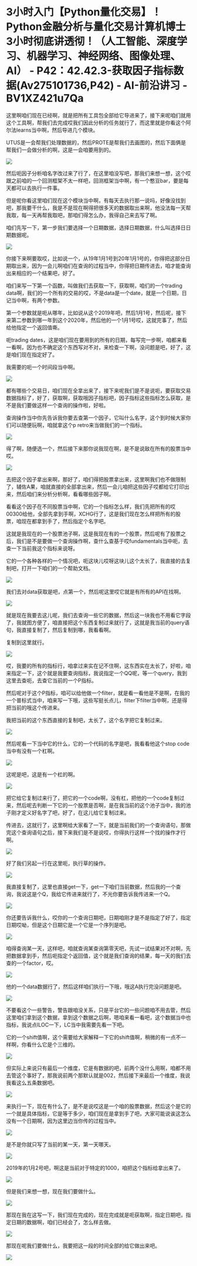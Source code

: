 # 3小时入门【Python量化交易】！Python金融分析与量化交易计算机博士3小时彻底讲透彻！（人工智能、深度学习、机器学习、神经网络、图像处理、AI） - P42：42.42.3-获取因子指标数据(Av275101736,P42) - AI-前沿讲习 - BV1XZ421u7Qa

这里啊咱们现在已经啊，就是把所有工具包全部给它导进来了，接下来呢咱们就用这个工具啊，帮我们去完成哎我们因此分析的任务就行了，而这里就是你看这个阿尔法learns当中啊，然后导进几个模块。

UTUS是一会帮我们处理数据的，然后PROTE是帮我们去画图的，然后下面俩是帮我们一会做分析的啊，这是一会咱要用到的。



![](img/dc555521ef3ce7b0b0cd71249b926700_1.png)

然后呃因子分析咱名字改过来了行了，在这里咱没写吧，那我们来想一想，这个哎跟之前咱的一个回测框架不太一样吧，回测框架当中啊，有一个憨豆bar，要是每天都可以去执行一件事。

但是呢你看这里咱们现在这个模块当中啊，有每天去执行那一说吗，好像没找到吧，那我要干什么，我是不是现在啊得把很多天的数据取出来啊，他没法每一天帮我取，每一天再帮我取吧，那咱们得怎么办，我得自己来去写了啊。

咱们先写一下，第一步我们要选择一个日期数据，选择日期数据，什么叫选择日日期数据呢。

![](img/dc555521ef3ce7b0b0cd71249b926700_3.png)

你接下来啊要取哎，比如说一个，从19年1月1号到20年1月1号的，你得把这部分日期取出来，因为一会儿啊咱们在查询的过程当中，你得把日期传进去，咱才能查询出来相应的一个结果吧，好了。

咱们来写一下第一个函数，叫做我们去获取一下，获取啊，咱们的一个trading data啊，我们的一个所有的交易的哎，不是data是一个date，就是一个日期，日记当中啊，有两个参数。

第一个参数就是呃从哪年，比如说从这个2019年吧，然后1月1号，然后呢，接下来第二参数到哪一年到这个2020年，然后他的一个1月1号哎，这就完事了，然后给他指定一个返回值嘶。

呃trading dates，这是咱们现在要用到的所有的日期，每写完一步啊，咱都来看一看啊，因为也不确定这个东西写对不对，来检查一下啊，没问题是吧，好了，这是咱们现在指定好了。

我需要的呃一个时间段当中啊。

![](img/dc555521ef3ce7b0b0cd71249b926700_5.png)

都有哪些个交易日，咱们现在全拿出来了，接下来呢我们是不是说呃，要获取交易数据指标了，好了，获取啊，获取哦因子指标吧，因子指标这些指标怎么获取，是不是我们要做这样一个查询的操作啦，好啦。

查询操作当中你先告诉我你要去查第一个因子，它叫什么名字，这个到时候大家你们可以随便玩啊，咱就拿这个p retro来当做我们的一个指标。



![](img/dc555521ef3ce7b0b0cd71249b926700_7.png)

得了啊，随便选一个，然后接下来那你说我现在啊，是不是说敌在所有的股票当中哎。

![](img/dc555521ef3ce7b0b0cd71249b926700_9.png)

去把这个因子拿出来啊，那好了，咱们得把股票拿出来，这里啊我们也不做限制了，辅佐A果，咱就直接的全部拿出来，然后一会儿咱把这些因子哎都给它打印出来，然后咱们来分析分析啊，看看哪些因子啊。

看看这个因子在不同股票当中啊，它的一个指标怎么样，我们先把所有的哎00300给他，全部先拿到手啊，XCHG行了，这是我们现在怎么样把所有的股票，咱现在都拿到手了，然后指定个名字吧。

这就是我现在的一个股票池子啊，这是我现在有的一个股票，然后呢有了股票之后，我们是不是要做一个查询操作啊，查什么查基于哎fundamentals当中呃，去查一下当前我这个指标来说呀。

它的一个各种各样的一个情况吧，呃这块儿哎呀这块儿这个太长了，我直接的去复制吧，打开一下咱们的一个帮助文档。



![](img/dc555521ef3ce7b0b0cd71249b926700_11.png)

我们去对data获取是吧，点第一个，然后呢这里哎它就是有所有的API在找啊。

![](img/dc555521ef3ce7b0b0cd71249b926700_13.png)

就是现在我要去这儿呢，我们去查询一些它的数据，然后这一块我也不用看它字段了，我就图方便了，咱直接把这个东西复制过来就行了，这就是我当前的query语句，我直接复制了，然后复制到哪，我看看啊。

复制到这里就行。

![](img/dc555521ef3ce7b0b0cd71249b926700_15.png)

哎，我要的所有的指标行，咱拿过来实在记不住啊，这东西实在太长了，好啦，咱来指定一下，这个就是我要查询指标，我说指定一个QQ呢，等一个query，我到这里去查呃，去查它当前的一个P指标。

然后呢对于这个P指标，咱可以给他做一个filter，就是看一看他是不是啊，在我的一个普标式当中，咱来写一下哦，这些写挺长点儿，filter下filter当中啊，还是得把当前的哦这个传进来。

我把当前的这个东西直接的复制吧，太长了，这个名字把它复制过来。

![](img/dc555521ef3ce7b0b0cd71249b926700_17.png)

然后呢看一下当中它的什么，它的一个代码的名字是吧，我看看他这个stop code当中有没有一个杠啊。

![](img/dc555521ef3ce7b0b0cd71249b926700_19.png)

这呢是吧，这是有一个杠的啊。

![](img/dc555521ef3ce7b0b0cd71249b926700_21.png)

把它给它复制过来行了，把它的一个code啊，没有杠，把他的一个code复制过来，然后呢去判断一下它的一个股票是否啊，是在我当前的这个池子当中，我的池子刚才定义好名字了吧，好了，在这儿给它复制过来。

传进去，这就行了，这里啊给大家看了一下，就是当前我们的一个查询语句，那做完这个查询语句之后，接下来我们是不是说哎，你得执行这样一个找的操作才行啊。



![](img/dc555521ef3ce7b0b0cd71249b926700_23.png)

好了我们另起一行在这里呃，执行草的操作。

![](img/dc555521ef3ce7b0b0cd71249b926700_25.png)

我直接复制了，这里也直接get一下，get一下咱们当前数据，然后我的一个查询，我说这是个Q，我给它传进来就行了，不光你要告诉我传进来一个Q。



![](img/dc555521ef3ce7b0b0cd71249b926700_27.png)

你还要告诉我什么，哎你的一个查询日期吧，日期咱刚才是不是指定了好了，指定日期哎呦，但是这个日期它是一个它是一个序列是吧。



![](img/dc555521ef3ce7b0b0cd71249b926700_29.png)

咱得查询某一天，这样吧，咱就查询某查询第零天吧，先试一试结果对不对啊，先把数据拿到手，然后呃指定个返回值，这个就是我们查询的结果，每一天的我们去查的一个factor，哎。



![](img/dc555521ef3ce7b0b0cd71249b926700_31.png)

他的一个data数据行了，然后这样咱们执行一下哦，哦这A执行完没问题是吧。

![](img/dc555521ef3ce7b0b0cd71249b926700_33.png)

不要看这个一些警告，警告跟咱没关系，只是平台它的一些问题咱不用去管，然后这里咱们拿到这个数据，拿到这个数据之后啊，嗯咱来看一看吧，这个数据当中也指标，我说点ILOC一下，LC当中我需要先看一下吧。

它的一个shift值啊，这个需要给大家解释一下它的shift值啊，稍微的有一点不一样啊，你看什么它是个三维的。



![](img/dc555521ef3ce7b0b0cd71249b926700_35.png)

但实际上来说只有最后一个维度，它是有数据的吧，前两个没什么用啊，咱都不用去管这个事好了，那我说前两个那默认就是002，然后接下来最后一个维度，我说我看这么五条数据吧。



![](img/dc555521ef3ce7b0b0cd71249b926700_37.png)

来执行一下，现在有什么了，是不是说哎这是一个咱的股票数据，然后这个是它的一个就是具体指标，它是等于多少，咱们现在是拿到手了吧，大家可能说诶这怎么没有一个日期啊，因为这里边当你传的过程当中。



![](img/dc555521ef3ce7b0b0cd71249b926700_39.png)

是不是你就只写了当前的某一天，第一天哪天。

![](img/dc555521ef3ce7b0b0cd71249b926700_41.png)

2019年的1月2号吧，啊这是当前对于特定的1000，咱把这个指标给拿出来了。

![](img/dc555521ef3ce7b0b0cd71249b926700_43.png)

但是我们来想一想，现在我们要做什么。

![](img/dc555521ef3ce7b0b0cd71249b926700_45.png)

那现在我在这写一下，我们现在完成的，现在完成就是呃获取啊，指定日期吧，指定日期的数据啊，咱们已经会了，怎么样去做。



![](img/dc555521ef3ce7b0b0cd71249b926700_47.png)

那现在呢我们要做什么，我要把这一段的时间全部的给它做出来吧。

![](img/dc555521ef3ce7b0b0cd71249b926700_49.png)